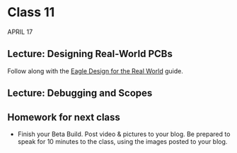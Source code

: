 # Class 11
APRIL 17

## Lecture: Designing Real-World PCBs

Follow along with the [Eagle Design for the Real World](http://homemadehardware.com/guides/eagle-real-world/) guide.

## Lecture: Debugging and Scopes

## Homework for next class

* Finish your Beta Build. Post video & pictures to your blog. Be prepared to speak for 10 minutes to the class, using the images posted to your blog.
